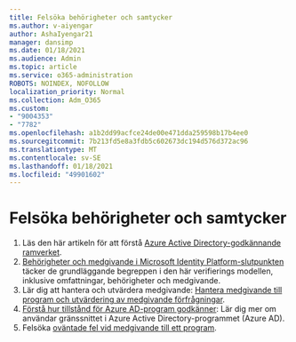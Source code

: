 ```yaml
---
title: Felsöka behörigheter och samtycker
ms.author: v-aiyengar
author: AshaIyengar21
manager: dansimp
ms.date: 01/18/2021
ms.audience: Admin
ms.topic: article
ms.service: o365-administration
ROBOTS: NOINDEX, NOFOLLOW
localization_priority: Normal
ms.collection: Adm_O365
ms.custom:
- "9004353"
- "7782"
ms.openlocfilehash: a1b2dd99acfce24de00e471dda259598b17b4ee0
ms.sourcegitcommit: 7b213fd5e8a3fdb5c602673dc194d576d372ac96
ms.translationtype: MT
ms.contentlocale: sv-SE
ms.lasthandoff: 01/18/2021
ms.locfileid: "49901602"
---
```

# <a name="troubleshoot-permissions-and-consents"></a>Felsöka behörigheter och samtycker

1. Läs den här artikeln för att förstå [Azure Active Directory-godkännande ramverket](https://docs.microsoft.com/azure/active-directory/develop/consent-framework).
1. [Behörigheter och medgivande i Microsoft Identity Platform-slutpunkten](https://docs.microsoft.com/azure/active-directory/develop/v2-permissions-and-consent) täcker de grundläggande begreppen i den här verifierings modellen, inklusive omfattningar, behörigheter och medgivande.
1. Lär dig att hantera och utvärdera medgivande: [Hantera medgivande till program och utvärdering av medgivande förfrågningar](https://docs.microsoft.com/azure/active-directory/manage-apps/manage-consent-requests#evaluating-a-request-for-tenant-wide-admin-consent).
1. [Förstå hur tillstånd för Azure AD-program godkänner](https://docs.microsoft.com/azure/active-directory/develop/application-consent-experience): Lär dig mer om användar gränssnittet i Azure Active Directory-programmet (Azure AD).
1. Felsöka [oväntade fel vid medgivande till ett program](https://docs.microsoft.com/azure/active-directory/manage-apps/application-sign-in-unexpected-user-consent-error).
